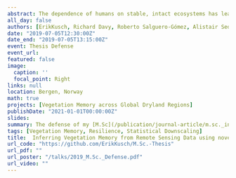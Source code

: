 ```yaml
---
abstract: The dependence of humans on stable, intact ecosystems has lead to an increasing appreciation of the need for resilience goals to be incorporated into environmental policy catalogues. Remote sensing has played a key role in mapping vegetation sensitivity, resistance and resilience at a global scale. Within these studies, vegetation memory has been used as an important proxy for ecosystem recovery rates, potentially a key component of vegetation resilience. In particular, strong vegetation memory effects have been identified in dryland regions coinciding with decreased vegetation sensitivity towards climatological drivers. However, vegetation memory has been identified to be more than straightforward assessments of recovery rates. A recent approach by Ogle et al. distinguishes intrinsic and extrinsic vegetation memory components. Here, I aim to test the components and drivers of vegetation memory in dryland regions using state-of-the-art climate reanalysis data and refined approaches to identifying vegetation memory characteristics. This has lead to novel insights into spatial patterns of vegetation memory characteristics across three distinct predominantly dryland regions (Iberian Region, Caatinga, and Australia). My thesis shows that (1) dryland regions are characterised by strong intrinsic vegetation memory as well as strong extrinsic vegetation memory, (2) it is possible to distinguish intrinsic and extrinsic vegetation memory to a hitherto unachieved degree using climate reanalysis data sets, and (3) dryland vegetation does not react to bioclimatic forcing in the same way across the Earth. In addition, this thesis aims to link the spatial patterns of vegetation memory with functional ecology datasets (i.e. TRY and COMPADRE). This is done to establish connections between plant life history strategies and vegetation memory characteristics thereby identifying causal pathways enabling vegetation memory. I based my hypotheses on the concept of information and material legacies by Johnstone et al. Regarding information legacies, I expected any life history strategy allowing plants to regenerate quickly to bioclimatic events to result in shorter recovery rates and lower vegetation memory. Material legacies, such as the ones identified via plant functional traits of leaf nitrogen content or vegetative height, I postulated to enable both resistance as well as recovery from perturbation events. My analyses did not find any support for the latter statement but did identify biological first time-step response of populations towards perturbations as well as plant reproductive strategy to be related to vegetation memory capabilities. Thus, my study presents a synthesis of resilience thinking, vegetation memory modelling approaches, climate science, and functional ecology. My findings demonstrate novel observations of vegetation memory patterns across dryland regions such as regional differences of processes forming vegetation memory capabilities. Consequently, this study provides a helpful stepping stone for refining and combining already existing methodology which could, in turn, generate important knowledge of ecosystem functioning and resilience.
all_day: false
authors: [ErikKusch, Richard Davy, Roberto Salguero-Gómez, Alistair Seddon]
date: "2019-07-05T12:30:00Z"
date_end: "2019-07-05T13:15:00Z"
event: Thesis Defense
event_url: 
featured: false
image:
  caption: ''
  focal_point: Right
links: null
location: Bergen, Norway
math: true
projects: [Vegetation Memory across Global Dryland Regions]
publishDate: "2021-01-01T00:00:00Z"
slides: 
summary: The defense of my [M.Sc](/publication/journal-article/m.sc._inferring-vegetation-memory-from-remote-copy/) thesis.
tags: [Vegetation Memory, Resilience, Statistical Downscaling]
title:  Inferring Vegetation Memory from Remote Sensing Data using novel Climate Reconstruction Products
url_code: "https://github.com/ErikKusch/M.Sc.-Thesis"
url_pdf: ""
url_poster: "/talks/2019_M.Sc._Defense.pdf"
url_video: ""
---
```

  
  
  